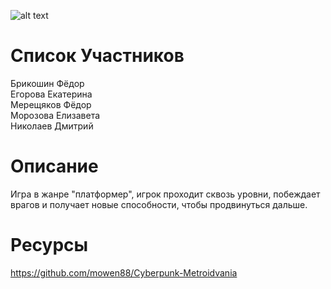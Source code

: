 ![alt text](https://preview.redd.it/aaa-games-are-all-the-same-indie-games-are-where-all-the-v0-ngj3rvux768d1.png?auto=webp&s=7c0d296124992ebf2ff217a7fbe0a0caf4412f36)
# Список Участников
Брикошин Фёдор  
Егорова Екатерина  
Мерещяков Фёдор  
Морозова Елизавета  
Николаев Дмитрий  
# Описание
Игра в жанре "платформер", игрок проходит сквозь уровни, побеждает врагов и получает новые способности, чтобы продвинуться дальше.
# Ресурсы
https://github.com/mowen88/Cyberpunk-Metroidvania
